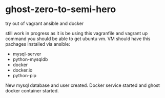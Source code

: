 # ghost-zero-to-semi-hero
try out of vagrant ansible and docker

still work in progress
as it is be using this vagranfile and vagrant up command you should be able to get ubuntu vm.
VM should have this pachages installed via ansible:
  - mysql-server
  - python-mysqldb
  - docker
  - docker.io
  - python-pip
  
  New mysql database and user created. 
  Docker service started and ghost docker container started.
